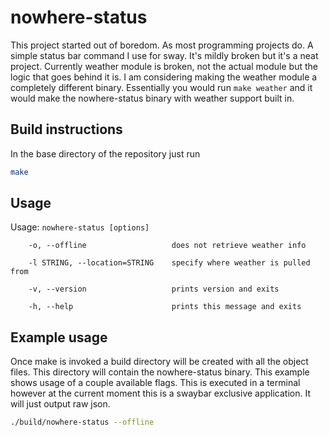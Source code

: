 # nowhere-status
This project started out of boredom. As most programming projects do.
A simple status bar command I use for sway. It's mildly broken but it's a neat project.
Currently weather module is broken, not the actual module but the logic that goes behind it is.
I am considering making the weather module a completely different binary. 
Essentially you would run `make weather` and it would make the nowhere-status binary with weather support built in.

## Build instructions
In the base directory of the repository just run
```bash
make
```

## Usage
Usage: `nowhere-status [options]`
```
    -o, --offline                   does not retrieve weather info
    
    -l STRING, --location=STRING    specify where weather is pulled from
    
    -v, --version                   prints version and exits
    
    -h, --help                      prints this message and exits
```

## Example usage
Once make is invoked a build directory will be created with all the object files. This directory will contain the nowhere-status binary. This example shows usage of a couple available flags. This is executed in a terminal however at the current moment this is a swaybar exclusive application. It will just output raw json.
```bash
./build/nowhere-status --offline
```
